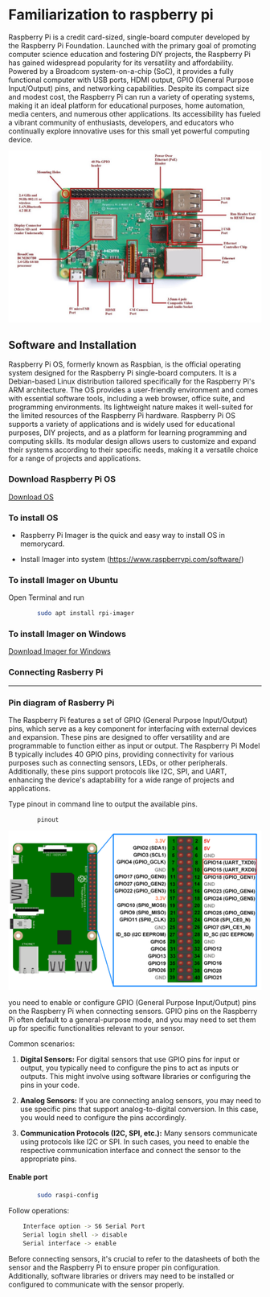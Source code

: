 # Familiarization to raspberry pi
Raspberry Pi is a credit card-sized, single-board computer developed by the Raspberry Pi Foundation. Launched with the primary goal of promoting computer science education and fostering DIY projects, the Raspberry Pi has gained widespread popularity for its versatility and affordability. Powered by a Broadcom system-on-a-chip (SoC), it provides a fully functional computer with USB ports, HDMI output, GPIO (General Purpose Input/Output) pins, and networking capabilities. Despite its compact size and modest cost, the Raspberry Pi can run a variety of operating systems, making it an ideal platform for educational purposes, home automation, media centers, and numerous other applications. Its accessibility has fueled a vibrant community of enthusiasts, developers, and educators who continually explore innovative uses for this small yet powerful computing device.

![Sorry could not find image](images/rpi.png "Raspberry Pi")

## Software and Installation

Raspberry Pi OS, formerly known as Raspbian, is the official operating system designed for the Raspberry Pi single-board computers. It is a Debian-based Linux distribution tailored specifically for the Raspberry Pi's ARM architecture. The OS provides a user-friendly environment and comes with essential software tools, including a web browser, office suite, and programming environments. Its lightweight nature makes it well-suited for the limited resources of the Raspberry Pi hardware. Raspberry Pi OS supports a variety of applications and is widely used for educational purposes, DIY projects, and as a platform for learning programming and computing skills. Its modular design allows users to customize and expand their systems according to their specific needs, making it a versatile choice for a range of projects and applications.

### Download Raspberry Pi OS 

[Download OS](https://downloads.raspberrypi.org/raspbian/images/raspbian-2020-02-14/2020-02-13-raspbian-buster.zip) 

### To install OS

* Raspberry Pi Imager is the quick and easy way to install OS in memorycard.

* Install Imager into system (https://www.raspberrypi.com/software/)

### To install Imager on **Ubuntu**

Open Terminal and run

``` bash
        sudo apt install rpi-imager
```
### To install Imager on **Windows**
[Download Imager for Windows](https://downloads.raspberrypi.org/imager/imager_latest.exe)



### Connecting Rasberry Pi
---------------------------------------------
### Pin diagram of Rasberry Pi

The Raspberry Pi features a set of GPIO (General Purpose Input/Output) pins, which serve as a key component for interfacing with external devices and expansion. These pins are designed to offer versatility and are programmable to function either as input or output. The Raspberry Pi Model B typically includes 40 GPIO pins, providing connectivity for various purposes such as connecting sensors, LEDs, or other peripherals. Additionally, these pins support protocols like I2C, SPI, and UART, enhancing the device's adaptability for a wide range of projects and applications.

Type pinout in command line to output the available pins.
``` bash
        pinout
```

![Sorry could not find image](images/pins.png "Raspberry Pi")


you need to enable or configure GPIO (General Purpose Input/Output) pins on the Raspberry Pi when connecting sensors. GPIO pins on the Raspberry Pi often default to a general-purpose mode, and you may need to set them up for specific functionalities relevant to your sensor.

Common scenarios:

1. **Digital Sensors:** For digital sensors that use GPIO pins for input or output, you typically need to configure the pins to act as inputs or outputs. This might involve using software libraries or configuring the pins in your code.

2. **Analog Sensors:** If you are connecting analog sensors, you may need to use specific pins that support analog-to-digital conversion. In this case, you would need to configure the pins accordingly.

3. **Communication Protocols (I2C, SPI, etc.):** Many sensors communicate using protocols like I2C or SPI. In such cases, you need to enable the respective communication interface and connect the sensor to the appropriate pins.


#### Enable port

``` bash
        sudo raspi-config
```

Follow operations:

``` bash
    Interface option -> S6 Serial Port
    Serial login shell -> disable
    Serial interface -> enable
```

Before connecting sensors, it's crucial to refer to the datasheets of both the sensor and the  Raspberry Pi to ensure proper pin configuration. Additionally, software libraries or drivers may need to be installed or configured to communicate with the sensor properly.

